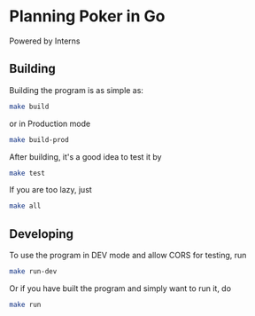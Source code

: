 # Planning Poker in Go

Powered by Interns

## Building

Building the program is as simple as:

```bash
make build
```
or in Production mode

```bash
make build-prod
```

After building, it's a good idea to test it by

```bash
make test
```

If you are too lazy, just

```bash
make all
```

## Developing

To use the program in DEV mode and allow CORS for testing, run

```bash
make run-dev
```

Or if you have built the program and simply want to run it, do
```bash
make run
```

